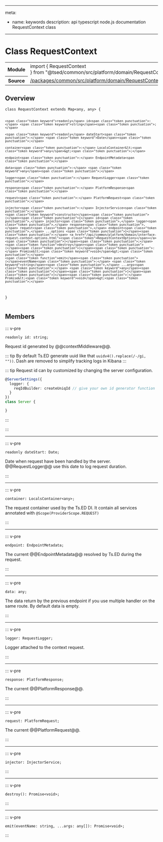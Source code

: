 
---
meta:
 - name: keywords
   description: api typescript node.js documentation RequestContext class
---
# Class RequestContext

<Badge text="Class" type="class"/>  <Badge text="private" title="private" type="private"/>
<!-- Summary -->
<section class="table-features"><table class="is-full-width"><tbody><tr><th>Module</th><td><div class="lang-typescript"><span class="token keyword">import</span> { RequestContext }&nbsp;<span class="token keyword">from</span>&nbsp;<span class="token string">"@tsed/common/src/platform/domain/RequestContext"</span></div></td></tr><tr><th>Source</th><td><a href="https://github.com/repo/blob/v1.0.0/packages/common/src/platform/domain/RequestContext.ts#L0-L0">/packages/common/src/platform/domain/RequestContext.ts</a></td></tr></tbody></table></section>

<!-- Overview -->
## Overview


<div class="language-typescript"><pre class="language-typescript" v-pre=""><code class="typescript-lang "><span class="token keyword">class</span> RequestContext <span class="token keyword">extends</span> Map&lt;<span class="token keyword">any</span><span class="token punctuation">,</span> <span class="token keyword">any</span>&gt; <span class="token punctuation">{</span>
    
    <span class="token keyword">readonly</span> id<span class="token punctuation">:</span> <span class="token keyword">string</span><span class="token punctuation">;</span>
    
    <span class="token keyword">readonly</span> dateStart<span class="token punctuation">:</span> <span class="token keyword">Date</span><span class="token punctuation">;</span>
    
    container<span class="token punctuation">:</span> LocalsContainer&lt;<span class="token keyword">any</span>&gt;<span class="token punctuation">;</span>
    
    endpoint<span class="token punctuation">:</span> EndpointMetadata<span class="token punctuation">;</span>
    
    data<span class="token punctuation">:</span> <span class="token keyword">any</span><span class="token punctuation">;</span>
    
    logger<span class="token punctuation">:</span> RequestLogger<span class="token punctuation">;</span>
    
    response<span class="token punctuation">:</span> PlatformResponse<span class="token punctuation">;</span>
    
    request<span class="token punctuation">:</span> PlatformRequest<span class="token punctuation">;</span>
    
    injector<span class="token punctuation">:</span> InjectorService<span class="token punctuation">;</span>
    <span class="token keyword">constructor</span><span class="token punctuation">(</span><span class="token punctuation">{</span> id<span class="token punctuation">,</span> injector<span class="token punctuation">,</span> logger<span class="token punctuation">,</span> response<span class="token punctuation">,</span> request<span class="token punctuation">,</span> endpoint<span class="token punctuation">,</span> ...options <span class="token punctuation">}</span><span class="token punctuation">:</span> <a href="/api/common/platform/domain/interface-request-context-options.html"><span class="token">RequestContextOptions</span></a><span class="token punctuation">)</span><span class="token punctuation">;</span>
    <span class="token function">destroy</span><span class="token punctuation">(</span><span class="token punctuation">)</span><span class="token punctuation">:</span> Promise&lt;<span class="token keyword">void</span>&gt;<span class="token punctuation">;</span>
    <span class="token function">emit</span><span class="token punctuation">(</span>eventName<span class="token punctuation">:</span> <span class="token keyword">string</span><span class="token punctuation">,</span> ...args<span class="token punctuation">:</span> <span class="token keyword">any</span><span class="token punctuation">[</span><span class="token punctuation">]</span><span class="token punctuation">)</span><span class="token punctuation">:</span> Promise&lt;<span class="token keyword">void</span>&gt;<span class="token punctuation">;</span>
<span class="token punctuation">}</span></code></pre></div>



<!-- Members -->




## Members


::: v-pre

<div class="method-overview">
<div class="language-typescript"><pre class="language-typescript" v-pre=""><code class="typescript-lang "><span class="token keyword">readonly</span> id<span class="token punctuation">:</span> <span class="token keyword">string</span><span class="token punctuation">;</span></code></pre></div>

</div>



Request id generated by @@contextMiddleware@@.

::: tip
By default Ts.ED generate uuid like that `uuidv4().replace(/-/gi, ""))`.
Dash are removed to simplify tracking logs in Kibana
:::

::: tip
Request id can by customized by changing the server configuration.

```typescript
@ServerSettings({
  logger: {
    reqIdBuilder: createUniqId // give your own id generator function
  }
})
class Server {

}
```
:::




:::



***



::: v-pre

<div class="method-overview">
<div class="language-typescript"><pre class="language-typescript" v-pre=""><code class="typescript-lang "><span class="token keyword">readonly</span> dateStart<span class="token punctuation">:</span> <span class="token keyword">Date</span><span class="token punctuation">;</span></code></pre></div>

</div>



Date when request have been handled by the server. @@RequestLogger@@ use this date to log request duration.



:::



***



::: v-pre

<div class="method-overview">
<div class="language-typescript"><pre class="language-typescript" v-pre=""><code class="typescript-lang ">container<span class="token punctuation">:</span> LocalsContainer&lt;<span class="token keyword">any</span>&gt;<span class="token punctuation">;</span></code></pre></div>

</div>



The request container used by the Ts.ED DI. It contain all services annotated with `@Scope(ProviderScope.REQUEST)`



:::



***



::: v-pre

<div class="method-overview">
<div class="language-typescript"><pre class="language-typescript" v-pre=""><code class="typescript-lang ">endpoint<span class="token punctuation">:</span> EndpointMetadata<span class="token punctuation">;</span></code></pre></div>

</div>



The current @@EndpointMetadata@@ resolved by Ts.ED during the request.



:::



***



::: v-pre

<div class="method-overview">
<div class="language-typescript"><pre class="language-typescript" v-pre=""><code class="typescript-lang ">data<span class="token punctuation">:</span> <span class="token keyword">any</span><span class="token punctuation">;</span></code></pre></div>

</div>



The data return by the previous endpoint if you use multiple handler on the same route. By default data is empty.



:::



***



::: v-pre

<div class="method-overview">
<div class="language-typescript"><pre class="language-typescript" v-pre=""><code class="typescript-lang ">logger<span class="token punctuation">:</span> RequestLogger<span class="token punctuation">;</span></code></pre></div>

</div>



Logger attached to the context request.



:::



***



::: v-pre

<div class="method-overview">
<div class="language-typescript"><pre class="language-typescript" v-pre=""><code class="typescript-lang ">response<span class="token punctuation">:</span> PlatformResponse<span class="token punctuation">;</span></code></pre></div>

</div>



The current @@PlatformResponse@@.



:::



***



::: v-pre

<div class="method-overview">
<div class="language-typescript"><pre class="language-typescript" v-pre=""><code class="typescript-lang ">request<span class="token punctuation">:</span> PlatformRequest<span class="token punctuation">;</span></code></pre></div>

</div>



The current @@PlatformRequest@@.



:::



***



::: v-pre

<div class="method-overview">
<div class="language-typescript"><pre class="language-typescript" v-pre=""><code class="typescript-lang ">injector<span class="token punctuation">:</span> InjectorService<span class="token punctuation">;</span></code></pre></div>

</div>



:::



***



::: v-pre

<div class="method-overview">
<div class="language-typescript"><pre class="language-typescript" v-pre=""><code class="typescript-lang "><span class="token function">destroy</span><span class="token punctuation">(</span><span class="token punctuation">)</span><span class="token punctuation">:</span> Promise&lt;<span class="token keyword">void</span>&gt;<span class="token punctuation">;</span></code></pre></div>

</div>



:::



***



::: v-pre

<div class="method-overview">
<div class="language-typescript"><pre class="language-typescript" v-pre=""><code class="typescript-lang "><span class="token function">emit</span><span class="token punctuation">(</span>eventName<span class="token punctuation">:</span> <span class="token keyword">string</span><span class="token punctuation">,</span> ...args<span class="token punctuation">:</span> <span class="token keyword">any</span><span class="token punctuation">[</span><span class="token punctuation">]</span><span class="token punctuation">)</span><span class="token punctuation">:</span> Promise&lt;<span class="token keyword">void</span>&gt;<span class="token punctuation">;</span></code></pre></div>

</div>



:::









